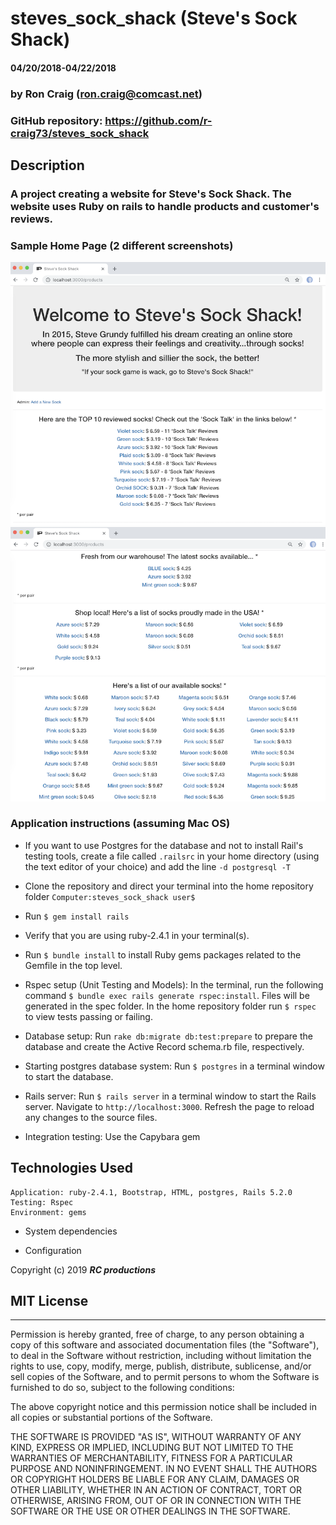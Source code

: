 # steves_sock_shack (Steve's Sock Shack)
#### 04/20/2018-04/22/2018

### by Ron Craig (ron.craig@comcast.net)
### GitHub repository: https://github.com/r-craig73/steves_sock_shack

## Description
### A project creating a website for Steve's Sock Shack.  The website uses Ruby on rails to handle products and customer's reviews.

### Sample Home Page (2 different screenshots)
<kbd><img src="./app/assets/images/steve_sock_shack_home01.png" alt="Steve's Sock Shack, partial screenshot #1"></kbd>
<kbd><img src="./app/assets/images/steve_sock_shack_home02.png" alt="Steve's Sock Shack, partial screenshot #2"></kbd>

### Application instructions (assuming Mac OS)
* If you want to use Postgres for the database and not to install Rail's testing tools, create a file called `.railsrc` in your home directory (using the text editor of your choice) and add the line `-d postgresql -T`

* Clone the repository and direct your terminal into the home repository folder `Computer:steves_sock_shack user$`

* Run `$ gem install rails`

* Verify that you are using ruby-2.4.1 in your terminal(s).

* Run `$ bundle install` to install Ruby gems packages related to the Gemfile in the top level.

* Rspec setup (Unit Testing and Models): In the terminal, run the following command `$ bundle exec rails generate rspec:install`. Files will be generated in the spec folder.  In the home repository folder run `$ rspec` to view tests passing or failing.

* Database setup: Run `rake db:migrate db:test:prepare` to prepare the database and create the Active Record schema.rb file, respectively.

* Starting postgres database system: Run `$ postgres` in a terminal window to start the database.

* Rails server: Run `$ rails server` in a terminal window to start the Rails server.  Navigate to `http://localhost:3000`.  Refresh the page to reload any changes to the source files.

* Integration testing: Use the Capybara gem

## Technologies Used
```
Application: ruby-2.4.1, Bootstrap, HTML, postgres, Rails 5.2.0
Testing: Rspec
Environment: gems
```

* System dependencies

* Configuration


Copyright (c) 2019 **_RC productions_**

## MIT License
-----------
Permission is hereby granted, free of charge, to any person obtaining a copy of this software and associated documentation files (the "Software"), to deal in the Software without restriction, including without limitation the rights to use, copy, modify, merge, publish, distribute, sublicense, and/or sell copies of the Software, and to permit persons to whom the Software is furnished to do so, subject to the following conditions:

The above copyright notice and this permission notice shall be included in all copies or substantial portions of the Software.

THE SOFTWARE IS PROVIDED "AS IS", WITHOUT WARRANTY OF ANY KIND, EXPRESS OR
IMPLIED, INCLUDING BUT NOT LIMITED TO THE WARRANTIES OF MERCHANTABILITY,
FITNESS FOR A PARTICULAR PURPOSE AND NONINFRINGEMENT. IN NO EVENT SHALL THE AUTHORS OR COPYRIGHT HOLDERS BE LIABLE FOR ANY CLAIM, DAMAGES OR OTHER
LIABILITY, WHETHER IN AN ACTION OF CONTRACT, TORT OR OTHERWISE, ARISING FROM, OUT OF OR IN CONNECTION WITH THE SOFTWARE OR THE USE OR OTHER DEALINGS IN THE SOFTWARE.
